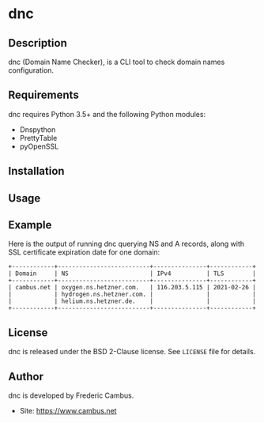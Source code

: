 # dnc

## Description

dnc (Domain Name Checker), is a CLI tool to check domain names configuration.

## Requirements

dnc requires Python 3.5+ and the following Python modules:

- Dnspython
- PrettyTable
- pyOpenSSL

## Installation

## Usage

## Example

Here is the output of running dnc querying NS and A records, along with
SSL certificate expiration date for one domain:

	+------------+--------------------------+---------------+------------+
	| Domain     | NS                       | IPv4          | TLS        |
	+------------+--------------------------+---------------+------------+
	| cambus.net | oxygen.ns.hetzner.com.   | 116.203.5.115 | 2021-02-26 |
	|            | hydrogen.ns.hetzner.com. |               |            |
	|            | helium.ns.hetzner.de.    |               |            |
	+------------+--------------------------+---------------+------------+

## License

dnc is released under the BSD 2-Clause license. See `LICENSE` file for details.

## Author

dnc is developed by Frederic Cambus.

- Site: https://www.cambus.net
